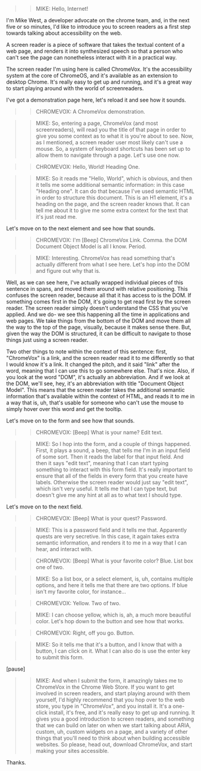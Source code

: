 >> MIKE: Hello, Internet!

I'm Mike West, a developer advocate on the chrome team, and, in the next five or so minutes, I'd like to introduce you to screen readers as a first step towards talking about accessibility on the web.

A screen reader is a piece of software that takes the textual content of a web page, and renders it into synthesized speech so that a person who can't see the page can nonetheless interact with it in a practical way.

The screen reader I'm using here is called ChromeVox. It's the accessibility system at the core of ChromeOS, and it's available as an extension to desktop Chrome. It's really easy to get up and running, and it's a great way to start playing around with the world of screenreaders.

I've got a demonstration page here, let's reload it and see how it sounds.

>> CHROMEVOX: A ChromeVox demonstration.

>> MIKE: So, entering a page, ChromeVox (and most screenreaders), will read you the title of that page in order to give you some context as to what it is you're about to see. Now, as I mentioned, a screen reader user most likely can't use a mouse. So, a system of keyboard shortcuts has been set up to allow them to navigate through a page. Let's use one now.

>> CHROMEVOX: Hello, World! Heading One.

>> MIKE: So it reads me "Hello, World", which is obvious, and then it tells me some additional semantic information: in this case "Heading one". It can do that because I've used semantic HTML in order to structure this document. This is an H1 element, it's a heading on the page, and the screen reader knows that. It can tell me about it to give me some extra context for the text that it's just read me.

Let's move on to the next element and see how that sounds.

>> CHROMEVOX: I'm [Beep] ChromeVox Link. Comma. the DOM Document Object Model is all I know. Period.

>> MIKE: Interesting. ChromeVox has read something that's actually different from what I see here. Let's hop into the DOM and figure out why that is.

Well, as we can see here, I've actually wrapped individual pieces of this sentence in spans, and moved them around with relative positioning. This confuses the screen reader, because all that it has access to is the DOM. If something comes first in the DOM, it's going to get read first by the screen reader. The screen reader simply doesn't understand the CSS that you've applied. And we do- we see this happening all the time in applications and web pages. We take things from the bottom of the DOM and move them all the way to the top of the page, visually, because it makes sense there. But, given the way the DOM is structured, it can be difficult to navigate to those things just using a screen reader.

Two other things to note within the context of this sentence: first, "ChromeVox" is a link, and the screen reader read it to me differently so that I would know it's a link. It changed the pitch, and it said "link" after the word, meaning that I can use this to go somewhere else. That's nice. Also, if you look at the  word "DOM", it's actually an abbreviation. And if we look at the DOM, we'll see, hey, it's an abbreviation with title "Document Object Model". This means that the screen reader takes the additional semantic information that's available within the context of HTML, and reads it to me in a way that is, uh, that's usable for someone who can't use the mouse to simply hover over this word and get the tooltip.

Let's move on to the form and see how that sounds.

>> CHROMEVOX: [Beep] What is your name? Edit text.

>> MIKE: So I hop into the form, and a couple of things happened. First, it plays a sound, a beep, that tells me I'm in an input field of some sort. Then it reads the label for that input field. And then it says "edit text", meaning that I can start typing something to interact with this form field. It's really important to ensure that all of the fields in every form that you create have labels. Otherwise the screen reader would just say "edit text", which isn't very useful. It tells me that I can type text, but doesn't give me any hint at all as to what text I should type.

Let's move on to the next field.

>> CHROMEVOX: [Beep] What is your quest? Password.

>> MIKE: This is a password field and it tells me that. Apparently quests are very secretive. In this case, it again takes extra semantic information, and renders it to me in a way that I can hear, and interact with.

>> CHROMEVOX: [Beep] What is your favorite color? Blue. List box one of two.

>> MIKE: So a list box, or a select element, is, uh, contains multiple options, and here it tells me that there are two options. If blue isn't my favorite color, for instance…

>> CHROMEVOX: Yellow. Two of two.

>> MIKE: I can choose yellow, which is, ah, a much more beautiful color. Let's hop down to the button and see how that works.

>> CHROMEVOX: Right, off you go. Button.

>> MIKE: So it tells me that it's a button, and I know that with a button, I can click on it. What I can also do is use the enter key to submit this form. 

[pause]

>> MIKE: And when I submit the form, it amazingly takes me to ChromeVox in the Chrome Web Store. If you want to get involved in screen readers, and start playing around with them yourself, I'd highly recommend that you hop over to the web store, you type in "ChromeVox", and you install it. It's a one-click install, it's free, and it's really easy to get up and running. It gives you a good introduction to screen readers, and something that we can build on later on when we start talking about ARIA, custom, uh, custom widgets on a page, and a variety of other things that you'll need to think about when building accessible websites. So please, head out, download ChromeVox, and start making your sites accessible.

Thanks. 
